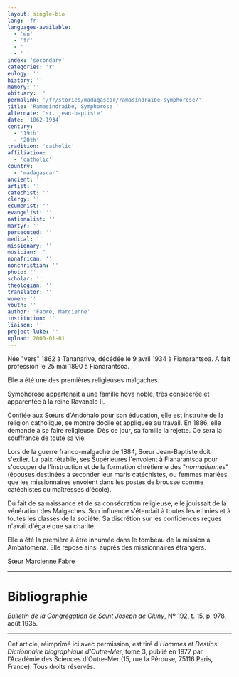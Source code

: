 ```yaml
---
layout: single-bio
lang: 'fr'
languages-available:
  - 'en'
  - 'fr'
  - ' '
  - ' '
index: 'secondary'
categories: 'r'
eulogy: ''
history: ''
memory: ''
obituary: ''
permalink: '/fr/stories/madagascar/ramasindraibe-symphorose/'
title: 'Ramasindraibe, Symphorose '
alternate: 'sr. jean-baptiste'
date: '1862-1934'
century:
  - '19th'
  - '20th'
tradition: 'catholic'
affiliation:
  - 'catholic'
country:
  - 'madagascar'
ancient: ''
artist: ''
catechist: ''
clergy: ''
ecumenist: ''
evangelist: ''
nationalist: ''
martyr: ''
persecuted: ''
medical: ''
missionary: ''
musician: ''
nonafrican: ''
nonchristian: ''
photo: ''
scholar: ''
theologian: ''
translator: ''
women: ''
youth: ''
author: 'Fabre, Marcienne'
institution: ''
liaison: ''
project-luke: ''
upload: 2000-01-01
---
```



Née "vers" 1862 à Tananarive, décédée le 9 avril 1934 à Fianarantsoa. A fait profession le 25 mai 1890 à Fianarantsoa.

Elle a été une des premières religieuses malgaches.

Symphorose appartenait à une famille hova noble, très considérée et apparentée à la reine Ravanalo II.

Confiée aux Sœurs d'Andohalo pour son éducation, elle est instruite de la religion catholique, se montre docile et appliquée au travail. En 1886, elle demande à se faire religieuse. Dès ce jour, sa famille la rejette. Ce sera la souffrance de toute sa vie.

Lors de la guerre franco-malgache de 1884, Sœur Jean-Baptiste doit s'exiler. La paix rétablie, ses Supérieures l'envoient à Fianarantsoa pour s'occuper de l'instruction et de la formation chrétienne des "*normaliennes*" (épouses destinées à seconder leur maris catéchistes, ou femmes mariées que les missionnaires envoient dans les postes de brousse comme catéchistes ou maîtresses d'école).

Du fait de sa naissance et de sa consécration religieuse, elle jouissait de la vénération des Malgaches. Son influence s'étendait à toutes les ethnies et à toutes les classes de la société. Sa discrétion sur les confidences reçues n'avait d'égale que sa charité.

Elle a été la première à être inhumée dans le tombeau de la mission à Ambatomena. Elle repose ainsi auprès des missionnaires étrangers.

Sœur Marcienne Fabre

---

# Bibliographie

*Bulletin de la Congrégation de Saint Joseph de Cluny*, Nº 192, t. 15, p. 978, août 1935.

---

Cet article, réimprîmé ici avec permission, est tiré d'*Hommes et Destins: Dictionnaire biographique d'Outre-Mer*, tome 3, publié en 1977 par l'Académie des Sciences d'Outre-Mer (15, rue la Pérouse, 75116 Paris, France). Tous droits réservés.